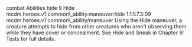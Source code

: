 <ability>
  <metadata>
    <class>combat</class>
    <file_dpath>Abilities</file_dpath>
    <item_id>hide</item_id>
    <item_index>9</item_index>
    <item_name>Hide</item_name>
    <scc>mcdm.heroes.v1:common\_ability.maneuver:hide</scc>
    <scdc>1.1.1:7.3:09</scdc>
    <source>mcdm.heroes.v1</source>
    <type>common\_ability/maneuver</type>
  </metadata>
  <effects>
    <effect type="mundane">Using the Hide maneuver, a creature attempts to hide from other creatures who aren&apos;t observing them while they have cover or concealment. See Hide and Sneak in Chapter 9: Tests for full details.</effect>
  </effects>
</ability>

